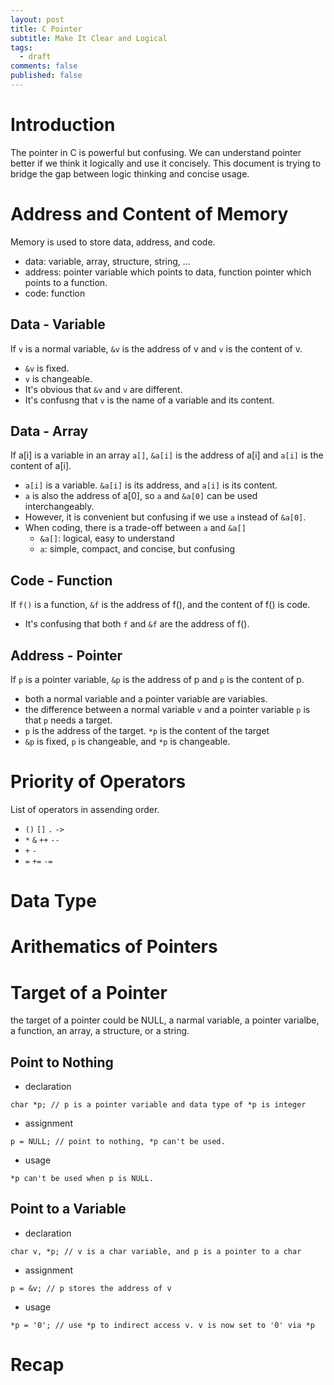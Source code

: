 ```yaml
---
layout: post
title: C Pointer
subtitle: Make It Clear and Logical
tags:
  - draft
comments: false
published: false
---
```



# Introduction

The pointer in C is powerful but confusing. We can understand pointer better if we
think it logically and use it concisely. This document is trying to
bridge the gap between logic thinking and concise usage.


# Address and Content of Memory

Memory is used to store data, address, and code.

* data: variable, array, structure, string, ...
* address: pointer variable which points to data, function pointer which points to a function.
* code: function


## Data - Variable

If ``v`` is a normal variable, ``&v`` is the address of v and ``v`` is the content of v.
* ``&v`` is fixed.
* ``v`` is changeable.
* It's obvious that ``&v`` and ``v`` are different.
* It's confusng that ``v`` is the name of a variable and its content.

## Data - Array

If a[i] is a variable in an array ``a[]``, ``&a[i]`` is the address of a[i] and ``a[i]`` is the content of a[i].
* ``a[i]`` is a variable. ``&a[i]`` is its address, and ``a[i]`` is its content.
* ``a`` is also the address of a[0], so ``a`` and ``&a[0]`` can be used interchangeably.
* However, it is convenient but confusing if we use ``a`` instead of ``&a[0]``. 
* When coding, there is a trade-off between ``a`` and ``&a[]``
  - ``&a[]``: logical, easy to understand
  - ``a``: simple, compact, and concise, but confusing

  
## Code - Function

If ``f()`` is a function, ``&f`` is the address of f(), and the content of f() is code.
* It's confusing that both `f` and ``&f`` are the address of f().



## Address - Pointer

If ``p`` is a pointer variable, ``&p`` is the address of p and ``p`` is the content of p.

* both a normal variable and a pointer variable are variables.
* the difference between a normal variable ``v`` and a pointer variable ``p`` is that ``p`` needs a target.
* ``p`` is the address of the target. ``*p`` is the content of the target
* ``&p`` is fixed, ``p`` is changeable, and ``*p`` is changeable.

# Priority of Operators

List of operators in assending order.
* ``()`` ``[]`` ``.`` ``->``
* ``*`` ``&`` ``++`` ``--``
* ``+`` ``-``
* ``=`` ``+=`` ``-=``


# Data Type


# Arithematics of Pointers




# Target of a Pointer

the target of a pointer could be NULL, a narmal variable, a pointer varialbe, a function, an array, a structure, or a string.


## Point to Nothing

* declaration

```
char *p; // p is a pointer variable and data type of *p is integer
```

* assignment

```
p = NULL; // point to nothing, *p can't be used.

```

* usage

```
*p can't be used when p is NULL.
```

## Point to a Variable

* declaration

```
char v, *p; // v is a char variable, and p is a pointer to a char
```

* assignment

```
p = &v; // p stores the address of v

```

* usage



```
*p = '0'; // use *p to indirect access v. v is now set to '0' via *p
```


# Recap

